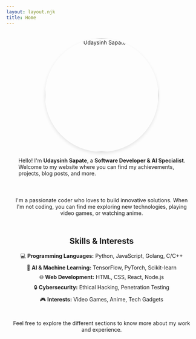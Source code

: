 ```yaml
---
layout: layout.njk
title: Home
---
```


<div style="display: flex; flex-wrap: wrap; align-items: center; margin-top: 2rem;">
  <div style="flex: 1; text-align: center; min-width: 300px;">
    <picture>
      <source srcset="https://s6.imgcdn.dev/pHoeq.webp" type="image/webp">
      <img src="https://s6.imgcdn.dev/pHoeq.webp" alt="Udaysinh Sapate" style="border-radius: 50%; width: 300px; height: 300px; object-fit: cover; box-shadow: 0 4px 8px rgba(0, 0, 0, 0.1);" loading="lazy">
    </picture>
  </div>
  <div style="flex: 2; padding-left: 2rem; min-width: 300px;">
    <p>Hello! I'm <strong>Udaysinh Sapate</strong>, a <strong>Software Developer & AI Specialist</strong>. Welcome to my website where you can find my achievements, projects, blog posts, and more.</p>
  </div>
</div>

<div style="padding: 1rem; margin-top: 1rem;">
  <p style="margin: 0.5rem 0; text-align: center;">
    I'm a passionate coder who loves to build innovative solutions. When I'm not coding, you can find me exploring new technologies, playing video games, or watching anime.
  </p>
</div>

<div class="skills-interests">
  <h2 style="text-align: center;">Skills & Interests</h2>
  <ul style="list-style-type: none; padding: 0;">
    <li style="margin: 0.5rem 0; text-align: center;">💻 <strong>Programming Languages:</strong> Python, JavaScript, Golang, C/C++</li>
    <li style="margin: 0.5rem 0; text-align: center;">🧠 <strong>AI & Machine Learning:</strong> TensorFlow, PyTorch, Scikit-learn</li>
    <li style="margin: 0.5rem 0; text-align: center;">🌐 <strong>Web Development:</strong> HTML, CSS, React, Node.js</li>
    <li style="margin: 0.5rem 0; text-align: center;">🔒 <strong>Cybersecurity:</strong> Ethical Hacking, Penetration Testing</li>
    <li style="margin: 0.5rem 0; text-align: center;">🎮 <strong>Interests:</strong> Video Games, Anime, Tech Gadgets</li>
  </ul>
</div>
<div style="padding: 1rem; margin-top: 1rem;">
  <p style="margin: 0.5rem 0; text-align: center;">
    Feel free to explore the different sections to know more about my work and experience.
  </p>
</div>
